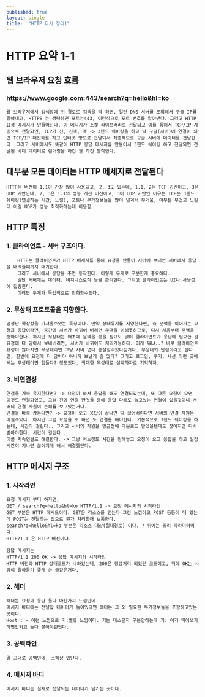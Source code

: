```yaml
---
published: true
layout: single
title:  "HTTP 다시 정리1"
---
```


# HTTP 요약 1-1

## 웹 브라우저 요청 흐름

### https://www.google.com:443/search?q=hello&hl=ko

    웹 브라우저에서 검색창에 위 경로로 검색을 딱 하면, 일단 DNS 서버를 조회해서 구글 IP를 알아내고, HTTPS 는 생략하면 포트는443, 이런식으로 포트 번호를 알아낸다. 그리고 HTTP 요청 메시지가 만들어진다. 이 메시지가 소켓 라이브러리로 전달되고 이를 통해서 TCP/IP 계층으로 전달되면, TCP가 신, 신액, 액 -> 3핸드 쉐이킹을 하고 딱 구글(서버)에 연결이 되면 TCP/IP 패킷화를 하고 인터넷 망으로 전달되서 최종적으로 구글 서버에 데이터를 전달한다. 그리고 서버에서도 똑같이 HTTP 응답 메세지를 만들어서 3핸드 쉐이킹 하고 전달되면 전달된 바디 데이터로 렌더링을 하건 뭘 하건 동작한다.

## 대부분 모든 데이터는 HTTP 메세지로 전달된다

    HTTP는 버전이 1.1이 가장 많이 사용되고, 2, 3도 있는데, 1.1, 2는 TCP 기반이고, 3은 UDP 기반인데, 2, 3은 1.1의 성능 개선 버전이고, 3이 UDP 기반인 이유는 TCP는 3핸드 쉐이킹(연결하는 시간, 느림), 포트나 부가정보들을 많이 넘겨서 무거움, 아무튼 무겁고 느린데 이걸 UDP가 성능 최적화하는데 이용함.

## HTTP 특징

### 1. 클라이언트 - 서버 구조이다.
        HTTP는 클라이언트가 HTTP 메세지를 통해 요청을 만들어 서버에 보내면 서버에서 응답을 내려줄때까지 대기한다. 
        그리고 서버에서 응답을 주면 동작한다. 이렇게 두개로 구분한게 중요하다. 
        일단 서버에는 데이터, 비지니스로직 등을 관리한다. 그리고 클라이언트는 UI나 사용성에 집중한다. 
        이러면 두개가 독립적으로 진화할수있다.

### 2. 무상태 프로토콜을 지향한다.
    엄청난 확장성을 가져올수있는 특징이다. 만약 상태유지를 지양한다면, 즉 문맥을 이어가는 요청과 응답이라면, 중간에 서버가 바뀌어 버리면 문맥을 이해못하므로, 다시 처음부터 문맥을 쌓아야한다. 하지만 무상태는 애초에 문맥을 쌓을 필요도 없이 클라이언트가 응답에 필요한 걸 요청에 다 담아서 보내버리면, 서버가 바뀌어도 처리가능하다. 이게 뭐냐..? 바로 클라이언트 요청이 많아지면 무상태라면 그냥 서버 냅다 증설할수있다는거다. 무상태의 단점이라고 한다면, 한번에 요청에 다 담아야 하니까 보낼게 좀 많다? 그리고 로그인, 쿠키, 세션 이런 곳에서는 무상태이면 힘들다? 정도있다. 최대한 무상태로 설계하자로 기억하자.

### 3. 비연결성
    연걸을 계속 유지한다면? -> 요청이 와서 응답을 해도 연결되있는데, 또 다른 요청이 오면 이것도 연결되있고, 그럼 전에 연결 한것들 중에 응답 다해도 놀고있는 연결이 있을것이니 서버의 연결 자원이 손해를 보고있는거다.
    연결을 바로 끊는다면? -> 요청이 오고 응답이 끝나면 딱 끊어버린다면 서버의 연결 자원은 아낄수있다. 하지만 그럼 요청을 또 하면 또 연결을 해야한다. 기본적으로 3핸드 쉐이킹을 하는데, 시간이 걸린다.. 그리고 서버의 자원을 방금전에 다운로드 받았을텐데도 끊어지면 다시 받아야한다. 시간이 걸린다..
    이를 지속연결로 해결한다. -> 그냥 어느정도 시간을 정해놓고 요청이 오고 응답을 하고 일정시간이 지나면 끊어지게 해서 해결했단다.

## HTTP 메시지 구조

### 1. 시작라인
    요청 메시지 부터 하자면,
    GET / search?q=hello&hl=ko HTTP/1.1 -> 요청 메시지의 시작라인
    GET 부분은 HTTP 메서드이다. GET은 리소스를 얻는다 그런 느낌이고 POST 등등이 더 있는데 POST는 전달하는 값으로 뭔가 처리할때 보통한다.
    search?q=hello&hl=ko 부분은 리소스 대상(절대경로) 이다. ? 뒤에는 쿼리 파라미터이다.
    HTTP/1.1 은 HTTP 버전이다.
    
    응답 메시지는
    HTTP/1.1 200 OK -> 응답 메시지의 시작라인
    HTTP 버전과 HTTP 상태코드가 나와있는데, 200은 정상처리 되었단 코드이고, 뒤에 OK는 사람이 알아듣기 좋게 쓴 글같은거다.

### 2. 헤더
    헤더는 요청과 응답 둘다 마찬가지 느낌인데
    메시지 바디에는 전달할 데이터가 들어있다면 헤더는 그 외 필요한 부가정보들을 포함하고있는 곳이다.
    Host : ~ 이런 느낌으로 키:벨류 느낌이다. 키는 대소문자 구분안하는데 키: 이거 띄어쓰기 하면안되고 둘다 붙어야한단다.
    

### 3. 공백라인
    말 그대로 공백인데, 스펙상 있단다.

### 4. 메시지 바디
    메시지 바디는 실제로 전달되는 데이터가 담기는 곳이다.
